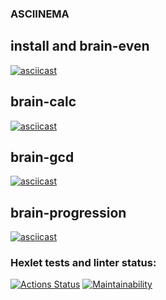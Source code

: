 ### ASCIINEMA
## install and brain-even
[![asciicast](https://asciinema.org/a/H0uTHPSNUBrJT2oxeIFM4Gnr5.svg)](https://asciinema.org/a/H0uTHPSNUBrJT2oxeIFM4Gnr5)
## brain-calc
[![asciicast](https://asciinema.org/a/UrwCvQSKdqpTvWUu7y0VRFhj2.svg)](https://asciinema.org/a/UrwCvQSKdqpTvWUu7y0VRFhj2)
## brain-gcd
[![asciicast](https://asciinema.org/a/6b4YPq07INztxElClO8G1q6Gw.svg)](https://asciinema.org/a/6b4YPq07INztxElClO8G1q6Gw)
## brain-progression
[![asciicast](https://asciinema.org/a/wEfdsQSlwGMM14mox3wxvMemL.svg)](https://asciinema.org/a/wEfdsQSlwGMM14mox3wxvMemL)
### Hexlet tests and linter status:
[![Actions Status](https://github.com/coder108-gh/python-project-49/actions/workflows/hexlet-check.yml/badge.svg)](https://github.com/coder108-gh/python-project-49/actions)
[![Maintainability](https://api.codeclimate.com/v1/badges/2bdced7337f6c88aff2f/maintainability)](https://codeclimate.com/github/coder108-gh/python-project-49/maintainability)
